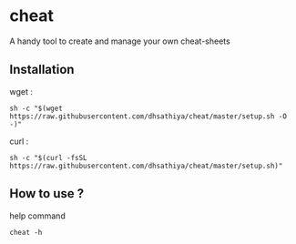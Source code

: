 # cheat
A handy tool to create and manage your own cheat-sheets

## Installation

wget : 
```
sh -c "$(wget https://raw.githubusercontent.com/dhsathiya/cheat/master/setup.sh -O -)"
```
curl :
```
sh -c "$(curl -fsSL https://raw.githubusercontent.com/dhsathiya/cheat/master/setup.sh)"
```
## How to use ?
help command 
```
cheat -h
```

